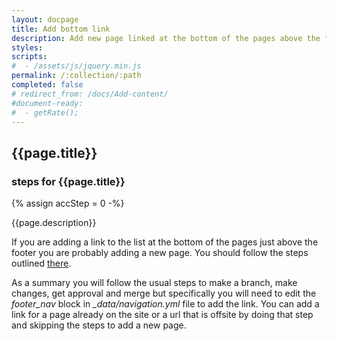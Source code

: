 ```yaml
---
layout: docpage
title: Add bottom link
description: Add new page linked at the bottom of the pages above the footer
styles:
scripts:
#  - /assets/js/jquery.min.js
permalink: /:collection/:path
completed: false
# redirect_from: /docs/Add-content/
#document-ready:
#  - getRate();
---
```


## {{page.title}}

<h3 class="usa-sr-only">steps for {{page.title}}</h3>
{% assign accStep = 0 -%}

{{page.description}}

If you are adding a link to the list at the bottom of the pages just above the footer you are probably adding a new page.  You should follow the steps outlined [there]({{site.baseurl}}/docs/Add-Content/add-page).

As a summary you will follow the usual steps to make a branch, make changes, get approval and merge but specifically you will need to edit the *footer_nav* block in *_data/navigation.yml* file to add the link.  You can add a link for a page already on the site or a url that is offsite by doing that step and skipping the steps to add a new page.
